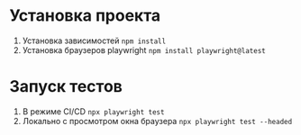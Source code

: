 # Установка проекта

1. Установка зависимостей `npm install`
2. Установка браузеров playwright `npm install playwright@latest`

# Запуск тестов

1. В режиме CI/CD `npx playwright test`
2. Локально с просмотром окна браузера `npx playwright test --headed`
